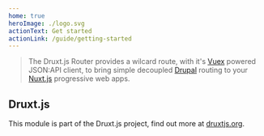 ```yaml
---
home: true
heroImage: ./logo.svg
actionText: Get started
actionLink: /guide/getting-started
---
```


> The Druxt.js Router provides a wilcard route, with it's [Vuex](https://vuex.vuejs.org) powered JSON:API client, to bring simple decoupled [Drupal](https://drupal.org) routing to your [Nuxt.js](https://nuxtjs.org) progressive web apps.


## Druxt.js

This module is part of the Druxt.js project, find out more at [druxtjs.org](https://druxtjs.org).
